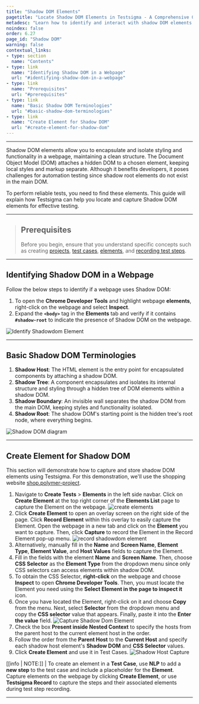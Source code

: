 ```yaml
---
title: "Shadow DOM Elements"
pagetitle: "Locate Shadow DOM Elements in Testsigma - A Comprehensive Guide"
metadesc: "Learn how to identify and interact with shadow DOM elements in Testsigma. Follow step-by-step instructions to perform effective testing on webpages that use shadow DOM."
noindex: false
order: 6.27
page_id: "Shadow DOM"
warning: false
contextual_links:
- type: section
  name: "Contents"
- type: link
  name: "Identifying Shadow DOM in a Webpage"
  url: "#identifying-shadow-dom-in-a-webpage"
- type: link
  name: "Prerequisites"
  url: "#prerequisites"
- type: link
  name: "Basic Shadow DOM Terminologies"
  url: "#basic-shadow-dom-terminologies"  
- type: link
  name: "Create Element for Shadow DOM"
  url: "#create-element-for-shadow-dom"
---
```


---

Shadow DOM elements allow you to encapsulate and isolate styling and functionality in a webpage, maintaining a clean structure. The Document Object Model (DOM) attaches a hidden DOM to a chosen element, keeping local styles and markup separate. Although it benefits developers, it poses challenges for automation testing since shadow root elements do not exist in the main DOM. 

To perform reliable tests, you need to find these elements. This guide will explain how Testsigma can help you locate and capture Shadow DOM elements for effective testing.

---
> ## **Prerequisites**
>
> Before you begin, ensure that you understand specific concepts such as creating [projects](https://testsigma.com/docs/projects/overview/), [test cases](https://testsigma.com/docs/test-cases/manage/add-edit-delete/), [elements](https://testsigma.com/docs/elements/overview/), and [recording test steps](https://testsigma.com/docs/test-cases/create-test-steps/overview/#creating-test-steps-using-test-recorder).

---

## **Identifying Shadow DOM in a Webpage**

Follow the below steps to identify if a webpage uses Shadow DOM:

1. To open the **Chrome Developer Tools** and highlight webpage **elements**, right-click on the webpage and select **Inspect**.
2. Expand the **`<body>`** tag in the **Elements** tab and verify if it contains **`#shadow-root`** to indicate the presence of Shadow DOM on the webpage.

![Identify Shadowdom Element](https://s3.amazonaws.com/static-docs.testsigma.com/new_images/projects/applications/identify_shadowdom.png)

---

## **Basic Shadow DOM Terminologies**

1. **Shadow Host**: The HTML element is the entry point for encapsulated components by attaching a shadow DOM.
2. **Shadow Tree**: A component encapsulates and isolates its internal structure and styling through a hidden tree of DOM elements within a shadow DOM.
3. **Shadow Boundary**: An invisible wall separates the shadow DOM from the main DOM, keeping styles and functionality isolated.
4. **Shadow Root**: The shadow DOM's starting point is the hidden tree's root node, where everything begins. 

![Shadow DOM diagram](https://s3.amazonaws.com/static-docs.testsigma.com/new_images/projects/applications/basic_shadowdom.png)

---

## **Create Element for Shadow DOM**

This section will demonstrate how to capture and store shadow DOM elements using Testsigma. For this demonstration, we'll use the shopping website [shop.polymer-project](https://shop.polymer-project.org/).

1. Navigate to **Create Tests** > **Elements** in the left side navbar. Click on **Create Element** at the top right corner of the **Elements List** page to capture the Element on the webpage. ![create elements](https://s3.amazonaws.com/static-docs.testsigma.com/new_images/projects/applications/elementstab_shadowdom.png)
2. Click **Create Element** to open an overlay screen on the right side of the page. Click **Record Element** within this overlay to easily capture the Element. Open the webpage in a new tab and click on the **Element** you want to capture. Then, click **Capture** to record the Element in the Record Element pop-up menu. ![record shadowdom element](https://s3.amazonaws.com/static-docs.testsigma.com/new_images/projects/applications/record_element_shadowdom.gif)
3. Alternatively, manually fill in the **Name** and **Screen Name**, **Element Type**, **Element Value**, and **Host Values** fields to capture the Element.
4. Fill in the fields with the element **Name** and **Screen Name**. Then, choose **CSS Selector** as the **Element Type** from the dropdown menu since only CSS selectors can access elements within shadow DOM.
5. To obtain the CSS Selector, **right-click** on the webpage and choose **Inspect** to open **Chrome Developer Tools**. Then, you must locate the Element you need using the **Select Element in the page to inspect it** icon. 
6. Once you have located the Element, right-click on it and choose **Copy** from the menu. Next, select **Selector** from the dropdown menu and copy the **CSS selector** value that appears. Finally, paste it into the **Enter the value** field. ![Capture Shadow Dom Element](https://s3.amazonaws.com/static-docs.testsigma.com/new_images/projects/applications/captureelement_shadowdom.gif)
7. Check the box **Present inside Nested Context** to specify the hosts from the parent host to the current element host in the order.
8. Follow the order from the **Parent Host** to the **Current Host** and specify each shadow host element's **Shadow DOM** and **CSS Selector** values.
9. Click **Create Element** and use it in Test Cases. ![Shadow Host Capture](https://s3.amazonaws.com/static-docs.testsigma.com/new_images/projects/applications/hostcapture_shadowdom.gif)

[[info | NOTE:]]
| To create an element in a **Test Case**, use **NLP** to add a **new step** to the test case and include a placeholder for the **Element**. Capture elements on the webpage by clicking **Create Element**, or use **Testsigma Record** to capture the steps and their associated elements during test step recording.

---
